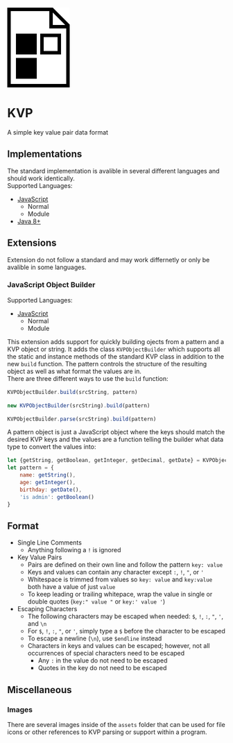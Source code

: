 ![KVP Icon](assets/kvp.png "KVP Icon")
# KVP
A simple key value pair data format
## Implementations
The standard implementation is avalible in several different languages and should work identically.  
Supported Languages:
+ [JavaScript](https://github.com/SteveBeeblebrox/KVP/tree/master/Standard/javascript)
  + Normal
  + Module
+ [Java 8+](https://github.com/SteveBeeblebrox/KVP/tree/master/Standard/java)
## Extensions
Extension do not follow a standard and may work differnetly or only be avalible in some languages.
### JavaScript Object Builder
Supported Languages:
+ [JavaScript](https://github.com/SteveBeeblebrox/KVP/tree/master/Extensions/javascript)
  + Normal
  + Module  
  
This extension adds support for quickly building ojects from a pattern and a KVP object or string. It adds the class `KVPObjectBuilder` which supports all the static and instance methods of the standard KVP class in addition to the new `build` function. The pattern controls the structure of the resulting object as well as what format the values are in.  
There are three different ways to use the `build` function:
  ```javascript
  KVPObjectBuilder.build(srcString, pattern)
  ```

  ```javascript
  new KVPObjectBuilder(srcString).build(pattern)
  ```

  ```javascript
  KVPObjectBuilder.parse(srcString).build(pattern)
  ```
A pattern object is just a JavaScript object where the keys should match the desired KVP keys and the values are a function telling the builder what data type to convert the values into:
```javascript
let {getString, getBoolean, getInteger, getDecimal, getDate} = KVPObjectBuilder;
let pattern = {
    name: getString(),
    age: getInteger(),
    birthday: getDate(),
    'is admin': getBoolean()
}
```
## Format
+ Single Line Comments
  + Anything following a `!` is ignored
+ Key Value Pairs
  + Pairs are defined on their own line and follow the pattern `key: value`
  + Keys and values can contain any character except `:`, `!`, `"`, or `'`
  + Whitespace is trimmed from values so `key: value` and `key:value` both have a value of just `value`
  + To keep leading or trailing whitepace, wrap the value in single or double quotes (`key:" value "` or `key:' value '`)
+ Escaping Characters
  + The following characters may be escaped when needed: `$`, `!`, `:`, `"`, `'`, and `\n`
  + For `$`, `!`, `:`, `"`, or `'`, simply type a `$` before the character to be escaped
  + To escape a newline (`\n`), use `$endline` instead
  + Characters in keys and values can be escaped; however, not all occurrences of special characters need to be escaped
    + Any `:` in the value do not need to be escaped
    + Quotes in the key do not need to be escaped
## Miscellaneous
### Images
There are several images inside of the `assets` folder that can be used for file icons or other references to KVP parsing or support within a program.
